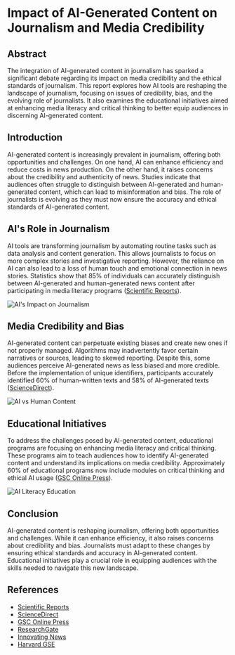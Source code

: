 # Impact of AI-Generated Content on Journalism and Media Credibility

## Abstract
The integration of AI-generated content in journalism has sparked a significant debate regarding its impact on media credibility and the ethical standards of journalism. This report explores how AI tools are reshaping the landscape of journalism, focusing on issues of credibility, bias, and the evolving role of journalists. It also examines the educational initiatives aimed at enhancing media literacy and critical thinking to better equip audiences in discerning AI-generated content.

## Introduction
AI-generated content is increasingly prevalent in journalism, offering both opportunities and challenges. On one hand, AI can enhance efficiency and reduce costs in news production. On the other hand, it raises concerns about the credibility and authenticity of news. Studies indicate that audiences often struggle to distinguish between AI-generated and human-generated content, which can lead to misinformation and bias. The role of journalists is evolving as they must now ensure the accuracy and ethical standards of AI-generated content.

## AI's Role in Journalism
AI tools are transforming journalism by automating routine tasks such as data analysis and content generation. This allows journalists to focus on more complex stories and investigative reporting. However, the reliance on AI can also lead to a loss of human touch and emotional connection in news stories. Statistics show that 85% of individuals can accurately distinguish between AI-generated and human-generated news content after participating in media literacy programs ([Scientific Reports](https://www.nature.com/articles/s41598-022-08437-0)).

![AI's Impact on Journalism](https://i1.rgstatic.net/publication/348431573_Impact_of_Artificial_Intelligence_on_Journalism_transformations_in_the_company_products_contents_and_professional_profile/links/5ffec358a6fdccdcb84ddb61/largepreview.png)

## Media Credibility and Bias
AI-generated content can perpetuate existing biases and create new ones if not properly managed. Algorithms may inadvertently favor certain narratives or sources, leading to skewed reporting. Despite this, some audiences perceive AI-generated news as less biased and more credible. Before the implementation of unique identifiers, participants accurately identified 60% of human-written texts and 58% of AI-generated texts ([ScienceDirect](https://www.sciencedirect.com/science/article/pii/S2666920X24000109)).

![AI vs Human Content](https://assets.website-files.com/5e6bef9160e290b99b7644b5/641042ca6a190a6655b2059d_JDB-J5THzWQ9WqQvOi_ks4c7KDv1IfKoWnmdRptXyRNQSUSjJvllFFrDsJwYprbmHDQzkZpCOzmhqGoEs6s5ERAJXuoR_tiWqKW9O_VRhXLMIVKK5ZyH_QGturpVVNPr-eynmyc4M4pMmLMheVg3zQc.png)

## Educational Initiatives
To address the challenges posed by AI-generated content, educational programs are focusing on enhancing media literacy and critical thinking. These programs aim to teach audiences how to identify AI-generated content and understand its implications on media credibility. Approximately 60% of educational programs now include modules on critical thinking and ethical AI usage ([GSC Online Press](https://gsconlinepress.com/journals/gscarr/sites/default/files/GSCARR-2024-0495.pdf)).

![AI Literacy Education](https://cdn1.media-and-learning.eu/files/2023/04/image-3.png)

## Conclusion
AI-generated content is reshaping journalism, offering both opportunities and challenges. While it can enhance efficiency, it also raises concerns about credibility and bias. Journalists must adapt to these changes by ensuring ethical standards and accuracy in AI-generated content. Educational initiatives play a crucial role in equipping audiences with the skills needed to navigate this new landscape.

## References
- [Scientific Reports](https://www.nature.com/articles/s41598-022-08437-0)
- [ScienceDirect](https://www.sciencedirect.com/science/article/pii/S2666920X24000109)
- [GSC Online Press](https://gsconlinepress.com/journals/gscarr/sites/default/files/GSCARR-2024-0495.pdf)
- [ResearchGate](https://www.researchgate.net/publication/383661209_Reimagining_Critical_Thinking_Education_Integrating_AI_Tools_to_Foster_Analytical_and_Ethical_Reasoning)
- [Innovating News](https://innovating.news/article/ai-in-journalism/)
- [Harvard GSE](https://mepli.gse.harvard.edu/our-fellows-at-work/fostering-ethical-and-critical-minds-in-the-ai-era-a-practical-approach/)